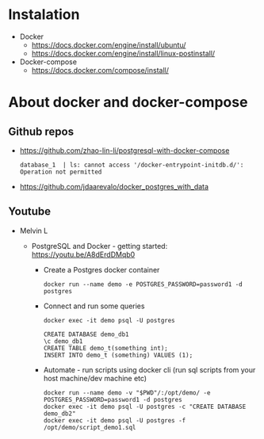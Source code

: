 # Instalation

* Docker
    * https://docs.docker.com/engine/install/ubuntu/
    * https://docs.docker.com/engine/install/linux-postinstall/
* Docker-compose
    * https://docs.docker.com/compose/install/

# About docker and docker-compose

## Github repos

 * https://github.com/zhao-lin-li/postgresql-with-docker-compose
    
     ```
     database_1  | ls: cannot access '/docker-entrypoint-initdb.d/': Operation not permitted
     ```

 * https://github.com/jdaarevalo/docker_postgres_with_data

## Youtube

 *  Melvin L
      * PostgreSQL and Docker - getting started: https://youtu.be/A8dErdDMqb0

         * Create a Postgres docker container 
            ```
            docker run --name demo -e POSTGRES_PASSWORD=password1 -d postgres
            ```

        * Connect and run some queries
            ```
            docker exec -it demo psql -U postgres

            CREATE DATABASE demo_db1
            \c demo_db1
            CREATE TABLE demo_t(something int);
            INSERT INTO demo_t (something) VALUES (1);
            ```
        * Automate - run scripts using docker cli (run sql scripts from your host machine/dev machine etc)
            ```
            docker run --name demo -v "$PWD"/:/opt/demo/ -e POSTGRES_PASSWORD=password1 -d postgres
            docker exec -it demo psql -U postgres -c "CREATE DATABASE demo_db2"
            docker exec -it demo psql -U postgres -f /opt/demo/script_demo1.sql
            ```

